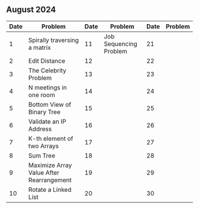 ## August 2024

| Date | Problem                                  | Date | Problem                | Date | Problem |
| ---- | ---------------------------------------- | ---- | ---------------------- | ---- | ------- |
| 1    | Spirally traversing a matrix             | 11   | Job Sequencing Problem | 21   |         |
| 2    | Edit Distance                            | 12   |                        | 22   |         |
| 3    | The Celebrity Problem                    | 13   |                        | 23   |         |
| 4    | N meetings in one room                   | 14   |                        | 24   |         |
| 5    | Bottom View of Binary Tree               | 15   |                        | 25   |         |
| 6    | Validate an IP Address                   | 16   |                        | 26   |         |
| 7    | K-th element of two Arrays               | 17   |                        | 27   |         |
| 8    | Sum Tree                                 | 18   |                        | 28   |         |
| 9    | Maximize Array Value After Rearrangement | 19   |                        | 29   |         |
| 10   | Rotate a Linked List                     | 20   |                        | 30   |         |
